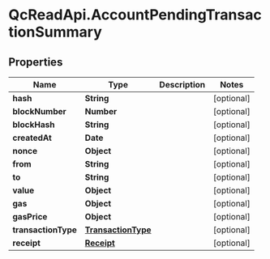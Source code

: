 # QcReadApi.AccountPendingTransactionSummary

## Properties

Name | Type | Description | Notes
------------ | ------------- | ------------- | -------------
**hash** | **String** |  | [optional] 
**blockNumber** | **Number** |  | [optional] 
**blockHash** | **String** |  | [optional] 
**createdAt** | **Date** |  | [optional] 
**nonce** | **Object** |  | [optional] 
**from** | **String** |  | [optional] 
**to** | **String** |  | [optional] 
**value** | **Object** |  | [optional] 
**gas** | **Object** |  | [optional] 
**gasPrice** | **Object** |  | [optional] 
**transactionType** | [**TransactionType**](TransactionType.md) |  | [optional] 
**receipt** | [**Receipt**](Receipt.md) |  | [optional] 


